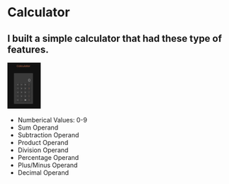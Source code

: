# Calculator

## I built a simple calculator that had these type of features.

<img src="./images/Calculator_Image.png" alt="Calculator Image" width="75">

* Numberical Values: 0-9
* Sum Operand
* Subtraction Operand
* Product Operand
* Division Operand
* Percentage Operand
* Plus/Minus Operand
* Decimal Operand